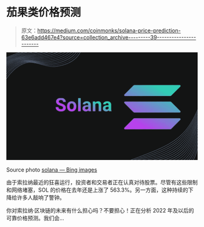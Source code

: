 # 茄果类价格预测

> 原文：<https://medium.com/coinmonks/solana-price-prediction-63e6add467e4?source=collection_archive---------39----------------------->

![](img/6edbfd305d92b46ff03f239782c97bf0.png)

Source photo [solana — Bing images](https://www.bing.com/images/search?view=detailV2&ccid=0bBdC8si&id=B6B1B40FE6AA0356CF7FF336E806411E95A0F0C7&thid=OIP.0bBdC8siAmTD7MgzNj51TgHaEK&mediaurl=https%3a%2f%2fcointopsecret.com%2fwp-content%2fuploads%2f2021%2f08%2fExploring-the-Solana-Ecosystem-Design-1068x601.jpg&cdnurl=https%3a%2f%2fth.bing.com%2fth%2fid%2fR.d1b05d0bcb220264c3ecc833363e754e%3frik%3dx%252fCglR5BBug28w%26pid%3dImgRaw%26r%3d0&exph=601&expw=1068&q=solana&simid=608027856009712050&FORM=IRPRST&ck=D8611AE3814D4E2D6903BEB9F9F19DA5&selectedIndex=0&ajaxhist=0&ajaxserp=0)

由于索拉纳最近的狂喜运行，投资者和交易者正在认真对待股票。尽管有这些限制和网络堵塞，SOL 的价格在去年还是上涨了 563.3%。另一方面，这种持续的下降给许多人敲响了警钟。

你对索拉纳·区块链的未来有什么担心吗？不要担心！正在分析 2022 年及以后的可靠价格预测。我们会…